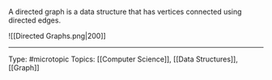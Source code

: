 A directed graph is a data structure that has vertices connected using directed edges.

![[Directed Graphs.png|200]]

___
Type: #microtopic 
Topics: [[Computer Science]], [[Data Structures]], [[Graph]]

